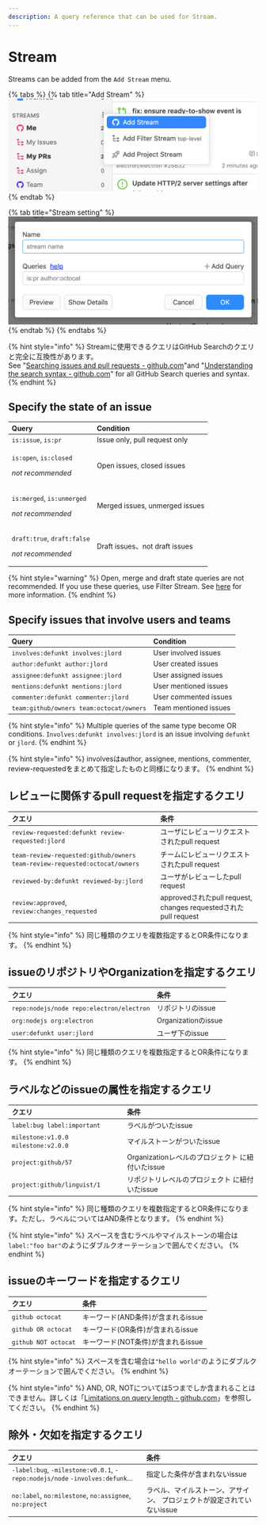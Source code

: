 ```yaml
---
description: A query reference that can be used for Stream.
---
```


# Stream

Streams can be added from the `Add Stream` menu.

{% tabs %}
{% tab title="Add Stream" %}
![](../.gitbook/assets/09_add_stream1.png)
{% endtab %}

{% tab title="Stream setting" %}
![](../.gitbook/assets/09_add_stream2.png)
{% endtab %}
{% endtabs %}

{% hint style="info" %}
Streamに使用できるクエリはGitHub Searchのクエリと完全に互換性があります。  
See "[Searching issues and pull requests - github.com](https://docs.github.com/en/free-pro-team@latest/github/searching-for-information-on-github/searching-issues-and-pull-requests)"and "[Understanding the search syntax - github.com](https://docs.github.com/en/free-pro-team@latest/github/searching-for-information-on-github/understanding-the-search-syntax)" for all GitHub Search queries and syntax.
{% endhint %}

## Specify the state of an issue

<table>
  <thead>
    <tr>
      <th style="text-align:left">Query</th>
      <th style="text-align:left">Condition</th>
    </tr>
  </thead>
  <tbody>
    <tr>
      <td style="text-align:left"><code>is:issue</code>, <code>is:pr</code>
      </td>
      <td style="text-align:left">Issue only, pull request only</td>
    </tr>
    <tr>
      <td style="text-align:left">
        <p><code>is:open</code>, <code>is:closed</code>
        </p>
        <p><em>not recommended</em>
        </p>
      </td>
      <td style="text-align:left">Open issues, closed issues</td>
    </tr>
    <tr>
      <td style="text-align:left">
        <p><code>is:merged</code>, <code>is:unmerged</code>
        </p>
        <p><em>not recommended</em>
        </p>
      </td>
      <td style="text-align:left">Merged issues, unmerged issues</td>
    </tr>
    <tr>
      <td style="text-align:left">
        <p><code>draft:true</code>, <code>draft:false</code>
        </p>
        <p><em>not recommended</em>
        </p>
      </td>
      <td style="text-align:left">Draft issues&#x3001;not draft issues</td>
    </tr>
  </tbody>
</table>

{% hint style="warning" %}
Open, merge and draft state queries are not recommended. If you use these queries, use Filter Stream. See [here](../usecase/stream-query.md#open-issue) for more information.
{% endhint %}

## Specify issues that involve users and teams

| Query | Condition |
| :--- | :--- |
| `involves:defunkt involves:jlord` | User involved issues |
| `author:defunkt author:jlord` | User created issues |
| `assignee:defunkt assignee:jlord` | User assigned issues |
| `mentions:defunkt mentions:jlord` | User mentioned issues |
| `commenter:defunkt commenter:jlord` | User commented issues |
| `team:github/owners team:octocat/owners` | Team mentioned issues |

{% hint style="info" %}
Multiple queries of the same type become OR conditions. `Involves:defunkt involves:jlord` is an issue involving `defunkt` or `jlord`.
{% endhint %}

{% hint style="info" %}
involvesはauthor, assignee, mentions, commenter, review-requestedをまとめて指定したものと同様になります。
{% endhint %}

## レビューに関係するpull requestを指定するクエリ <a id="review-query"></a>

| クエリ | 条件 |
| :--- | :--- |
| `review-requested:defunkt review-requested:jlord` | ユーザにレビューリクエストされたpull request |
| `team-review-requested:github/owners team-review-requested:octocat/owners` | チームにレビューリクエストされたpull request |
| `reviewed-by:defunkt reviewed-by:jlord` | ユーザがレビューしたpull request |
| `review:approved`, `review:changes_requested` | approvedされたpull request, changes requestedされたpull request |

{% hint style="info" %}
同じ種類のクエリを複数指定するとOR条件になります。
{% endhint %}

## issueのリポジトリやOrganizationを指定するクエリ <a id="repo-query"></a>

| クエリ | 条件 |
| :--- | :--- |
| `repo:nodejs/node repo:electron/electron` | リポジトリのissue |
| `org:nodejs org:electron` | Organizationのissue |
| `user:defunkt user:jlord` | ユーザ下のissue |

{% hint style="info" %}
同じ種類のクエリを複数指定するとOR条件になります。
{% endhint %}

## ラベルなどのissueの属性を指定するクエリ <a id="label-query"></a>

| クエリ | 条件 |
| :--- | :--- |
| `label:bug label:important` | ラベルがついたissue |
| `milestone:v1.0.0 milestone:v2.0.0` | マイルストーンがついたissue |
| `project:github/57` | Organizationレベルのプロジェクト に紐付いたissue |
| `project:github/linguist/1` | リポジトリレベルのプロジェクト に紐付いたissue |

{% hint style="info" %}
同じ種類のクエリを複数指定するとOR条件になります。ただし、ラベルについてはAND条件となります。
{% endhint %}

{% hint style="info" %}
スペースを含むラベルやマイルストーンの場合は`label:"foo bar"`のようにダブルクオーテーションで囲んでください。
{% endhint %}

## issueのキーワードを指定するクエリ <a id="keyword-query"></a>

| クエリ | 条件 |
| :--- | :--- |
| `github octocat` | キーワード\(AND条件\)が含まれるissue |
| `github OR octocat` | キーワード\(OR条件\)が含まれるissue |
| `github NOT octocat` | キーワード\(NOT条件\)が含まれるissue |

{% hint style="info" %}
スペースを含む場合は`"hello world"`のようにダブルクオーテーションで囲んでください。
{% endhint %}

{% hint style="info" %}
AND, OR, NOTについては5つまでしか含まれることはできません。詳しくは「[Limitations on query length - github.com](https://docs.github.com/en/github/searching-for-information-on-github/troubleshooting-search-queries#limitations-on-query-length)」を参照してください。
{% endhint %}

## 除外・欠如を指定するクエリ <a id="exclude-query"></a>

| クエリ | 条件 |
| :--- | :--- |
| `-label:bug`,  `-milestone:v0.0.1`,  `-repo:nodejs/node` `-involves:defunk`... | 指定した条件が含まれないissue |
| `no:label`, `no:milestone`,  `no:assignee`, `no:project` | ラベル、マイルストーン、アサイン、 プロジェクトが設定されていないissue |

